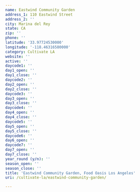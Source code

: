 ```yaml
---
name: Eastwind Community Garden
address_1: 110 Eastwind Street
address_2: ''
city: Marina del Rey
state: CA
zip: ''
phone: ''
latitude: '33.97724530000'
longitude: '-118.46316580000'
category: Cultivate LA
website: ''
active: ''
daycode1: ''
day1_open: ''
day1_close: ''
daycode2: ''
day2_open: ''
day2_close: ''
daycode3: ''
day3_open: ''
day3_close: ''
daycode4: ''
day4_open: ''
day4_close: ''
daycode5: ''
day5_open: ''
day5_close: ''
daycode6: ''
day6_open: ''
daycode7: ''
day7_open: ''
day7_close: ''
year_round (y/n): ''
season_open: ''
season_close: ''
title: 'Eastwind Community Garden, Food Oasis Los Angeles'
uri: /cultivate-la/eastwind-community-garden/

---
```

